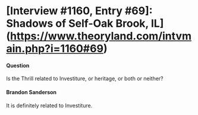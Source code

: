 # [Interview #1160, Entry #69]: Shadows of Self-Oak Brook, IL](https://www.theoryland.com/intvmain.php?i=1160#69)

#### Question

Is the Thrill related to Investiture, or heritage, or both or neither?

#### Brandon Sanderson

It is definitely related to Investiture.


